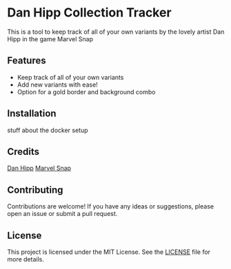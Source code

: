 # Dan Hipp Collection Tracker

This is a tool to keep track of all of your own variants by the lovely artist Dan Hipp in the game Marvel Snap

## Features

- Keep track of all of your own variants
- Add new variants with ease!
- Option for a gold border and background combo

## Installation

stuff about the docker setup

## Credits

[Dan Hipp](https://twitter.com/MISTERHIPP)
[Marvel Snap](https://www.marvelsnap.com/)

## Contributing

Contributions are welcome! If you have any ideas or suggestions, please open an issue or submit a pull request.

## License

This project is licensed under the MIT License. See the [LICENSE](LICENSE) file for more details.
